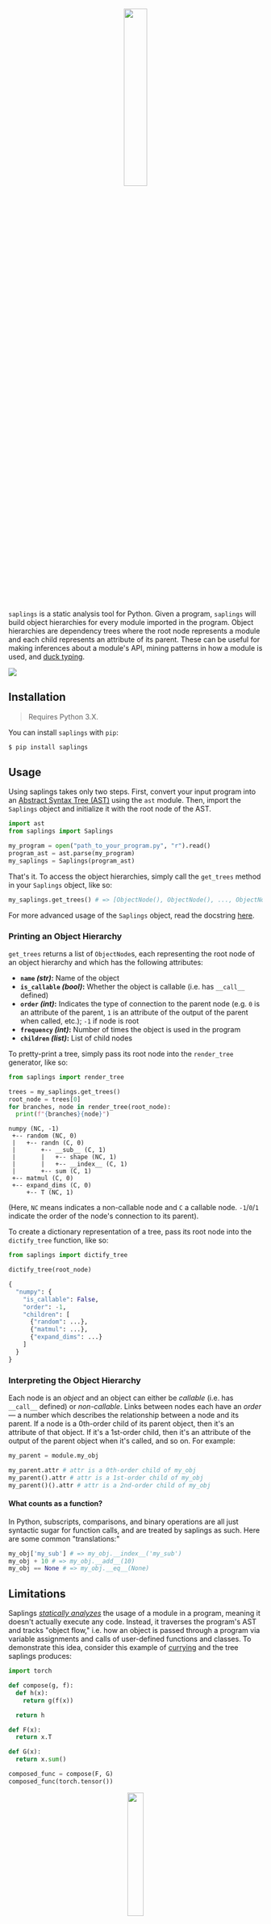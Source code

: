 <h1 align="center">
  <img width="30%" src="img/logo.png" />
  <br />
</h1>

`saplings` is a static analysis tool for Python. Given a program, `saplings` will build object hierarchies for every module imported in the program. Object hierarchies are dependency trees where the root node represents a module and each child represents an attribute of its parent. These can be useful for making inferences about a module's API, mining patterns in how a module is used, and [duck typing](https://en.wikipedia.org/wiki/Duck_typing).

<img src="img/demo.gif" />

<!-- This library also provides simple methods for calculating software metrics, including:

- Halstead Metrics (Volume, Difficulty, Estimated Length, etc.)
- Afferent and Efferent Couplings
- Abstractness
- Instability
- Function Rankings
- Cyclomatic Complexity
- Maintainability Index -->

## Installation

> Requires Python 3.X.

You can install `saplings` with `pip`:

```bash
$ pip install saplings
```

## Usage

Using saplings takes only two steps. First, convert your input program into an [Abstract Syntax Tree (AST)](https://en.wikipedia.org/wiki/Abstract_syntax_tree) using the `ast` module. Then, import the `Saplings` object and initialize it with the root node of the AST.

```python
import ast
from saplings import Saplings

my_program = open("path_to_your_program.py", "r").read()
program_ast = ast.parse(my_program)
my_saplings = Saplings(program_ast)
```

That's it. To access the object hierarchies, simply call the `get_trees` method in your `Saplings` object, like so:

```python
my_saplings.get_trees() # => [ObjectNode(), ObjectNode(), ..., ObjectNode()]
```

For more advanced usage of the `Saplings` object, read the docstring [here]().

### Printing an Object Hierarchy

`get_trees` returns a list of `ObjectNode`s, each representing the root node of an object hierarchy and which has the following attributes:
* **`name` _(str)_:** Name of the object
* **`is_callable` _(bool)_:** Whether the object is callable (i.e. has `__call__` defined)
* **`order` _(int)_:** Indicates the type of connection to the parent node (e.g. `0` is an attribute of the parent, `1` is an attribute of the output of the parent when called, etc.); `-1` if node is root
* **`frequency` _(int)_:** Number of times the object is used in the program
* **`children` _(list)_:** List of child nodes

To pretty-print a tree, simply pass its root node into the `render_tree` generator, like so:

```python
from saplings import render_tree

trees = my_saplings.get_trees()
root_node = trees[0]
for branches, node in render_tree(root_node):
  print(f"{branches}{node}")
```
```
numpy (NC, -1)
 +-- random (NC, 0)
 |   +-- randn (C, 0)
 |       +-- __sub__ (C, 1)
 |       |   +-- shape (NC, 1)
 |       |   +-- __index__ (C, 1)
 |       +-- sum (C, 1)
 +-- matmul (C, 0)
 +-- expand_dims (C, 0)
     +-- T (NC, 1)
```

(Here, `NC` means indicates a non-callable node and `C` a callable node. `-1`/`0`/`1` indicate the order of the node's connection to its parent).

To create a dictionary representation of a tree, pass its root node into the `dictify_tree` function, like so:

```python
from saplings import dictify_tree

dictify_tree(root_node)
```
```python
{
  "numpy": {
    "is_callable": False,
    "order": -1,
    "children": [
      {"random": ...},
      {"matmul": ...},
      {"expand_dims": ...}
    ]
  }
}
```

### Interpreting the Object Hierarchy

Each node is an _object_ and an object can either be _callable_ (i.e. has `__call__` defined) or _non-callable_. Links between nodes each have an _order_ –– a number which describes the relationship between a node and its parent. If a node is a 0th-order child of its parent object, then it's an attribute of that object. If it's a 1st-order child, then it's an attribute of the output of the parent object when it's called, and so on. For example:

```python
my_parent = module.my_obj

my_parent.attr # attr is a 0th-order child of my_obj
my_parent().attr # attr is a 1st-order child of my_obj
my_parent()().attr # attr is a 2nd-order child of my_obj
```

#### What counts as a function?

In Python, subscripts, comparisons, and binary operations are all just syntactic sugar for function calls, and are treated by saplings as such. Here are some common "translations:"

```python
my_obj['my_sub'] # => my_obj.__index__('my_sub')
my_obj + 10 # => my_obj.__add__(10)
my_obj == None # => my_obj.__eq__(None)
```

## Limitations

Saplings _[statically analyzes](https://en.wikipedia.org/wiki/Static_program_analysis)_ the usage of a module in a program, meaning it doesn't actually execute any code. Instead, it traverses the program's AST and tracks "object flow," i.e. how an object is passed through a program via variable assignments and calls of user-defined functions and classes. To demonstrate this idea, consider this example of [currying](https://en.wikipedia.org/wiki/Currying) and the tree saplings produces:

```python
import torch

def compose(g, f):
  def h(x):
    return g(f(x))

  return h

def F(x):
  return x.T

def G(x):
  return x.sum()

composed_func = compose(F, G)
composed_func(torch.tensor())
```

<p align="center">
  <img width="25%" src="img/currying.png" />
</p>

Saplings identifies `tensor` as an attribute of `torch`, then follows the object as it's passed into `composed_func`. Because saplings has an understanding of how `composed_func` is defined, it can analyze the object flow within the function and capture the `T` and `sum` sub-attributes.

While saplings can track object flow through many complex paths in a program, I haven't tested every edge case, and there are some situations where saplings produces inaccurate trees. Below is a list of all the failure modes I'm aware of (and currently working on fixing). If you discover a bug or missing feature that isn't listed here, please [create an issue](https://github.com/shobrook/saplings/issues/new) for it.

### Data Structures

As of right now, saplings can't track _assignments_ to comprehensions, generator expressions, dictionaries, lists, tuples, or sets. It can, however, track object flow _inside_ these data structures. For example, consider the following:

```python
import numpy as np

vectors = [np.array([0]), np.array([1]), np.array([2])]
vectors[0].mean()
```

Saplings can capture `array` and add it to the `numpy` object hierarchy, but it cannot capture `mean`, and thus produces the following tree:

<p align="center">
  <img width="25%" src="img/data_structures.png" />
</p>

This limitation can have some unexpected consequences. For example, functions that return multiple values with one `return` statement (e.g. `return a, b, c`) are actually returning tuples. Therefore, the output of those functions won't be tracked by saplings. The same logic applies to variable unpacking with `*` and `**`.

### Control Flow

Handling control flow is tricky. Tracking object flow in loops and conditionals requires making assumptions about what code actually executes. For example, consider the following:

```python
import numpy as np

for x in np.array([]):
  print(x.mean())
```

Because saplings only does _static_ analysis and doesn't do type inference, it doesn't know that `np.array([])` is an empty list, and that therefore the loop never executes. In this situation, capturing `mean` and adding the `__index__ -> mean` subtree to `numpy -> array` would be a false positive, since `x` (i.e. the output of `np.array().__index__()`) is never defined. To handle this, saplings _should_ branch out and produce two possible trees for this module –– one that assumes the loop doesn't execute, and one that assumes it does:

<p align="center">
  <img width="50%" src="img/for_loop.png" />
</p>

But as of right now, saplings will only produce the tree on the right –– that is, we assume the bodies of `for` loops are always executed (because they usually are).

Below are the assumptions saplings makes for other control flow elements.

#### `while` loops

`while` loops are processed under the same assumption as `for` loops –– that is, the body of the loop is assumed to execute.

#### `if`/`else` blocks

Saplings processes `if` and `else` blocks more conservatively than loops. It tracks object flow within these blocks but doesn't allow changes to the namespace to persist into the parent scope. For example, given:

```python
import numpy as np

X = np.array([1, 2, 3])

if condition:
  X = np.matrix([1, 2, 3])
else:
  print(X.mean())
  X = None
  Y = np.array([1, 2, 3])

print(X.sum())
print(Y.max())
```

saplings will produce the following tree:

<p align="center">
  <img width="40%" src="img/if_else_1.png" />
</p>

Notice how the value of `X` is unreliable since we don't know if `condition` is `True` or `False`. To handle this, saplings simply stops tracking any variable that's defined in the outer scope, like `X`, if it's modified inside an `if`/`else` block. Similarly, notice how there exists an execution path where `Y` is never defined and `Y.max()` throws an error. To handle this, saplings assumes that any variable defined inside an `if`/`else` block, such as `Y`, doesn't persist into the outer scope.

Both of these assumptions are made in attempt to reduce false positives and false negatives. But ideally, saplings would branch out and produce two separate trees for this module –– one that assumes the `if` block executes and another that assumes the `else` block executes, like so:

<p align="center">
  <img width="65%" src="img/if_else_2.png" />
</p>

#### `try`/`except` blocks

`try`/`except` blocks are handled similarly to `if`/`else` blocks –– that is, changes to the namespace made in either block do not persist in the outer scope.

Notably, `try` and `else` blocks are treated as a single block, since `else` is only executed if `try` executes without exceptions. And `finally` blocks are treated as separate from the control flow, since code in here always executes regardless of whether an exception is thrown.

#### `return`, `break`, and `continue` statements

All code underneath a `return`, `break`, or `continue` statement is assumed not to execute and will not be analyzed. For example, consider this:

```python
import numpy as np

for x in range(10):
  y = np.array([x])
  continue
  y.mean()
```

It may be the case that `mean` is actually an attribute of `np.array`, but saplings will not capture this since `y.mean()` is never executed.

Notably, saplings doesn't apply this assumption to statements inside control flow blocks. For example, if the `continue` statement above was changed to:

```python
if condition:
  continue
```  

Then `mean` _would_ be captured by saplings as an attribute of `np.array`.

### Functions

<!--#### Conditional return types

`saplings` can generally track module and user-defined functions, but there are some edge cases it cannot handle. For example, because module functions must be treated as black-boxes to `saplings`, conditional return types cannot be accounted for. Consider the following code and trees that saplings produces:

```python
import my_module

my_module.foo(5).attr1()
my_module.foo(10).attr2()
```

However, suppose `my_module.foo` is defined in the backend as:

```python
def foo(x):
  if x <= 5:
    return ObjectA()
  else:
    return ObjectB()
```

and `ObjectB` doesn't have `attr1` as an attribute. Then, saplings will have incorrectly treated `attr1` and `attr2` as attributes of the same object.-->

#### Recursion

Saplings cannot process recursive function calls. Consider the following example:

```python
import some_module

def my_recursive_func(input):
  if input > 5:
    return my_recursive_func(input - 1)
  elif input > 1:
    return some_module.foo
  else:
    return some_module.bar

output = my_recursive_func(5)
output.attr()
```

We know this function returns `some_module.foo`, but saplings cannot tell which base case is hit, and therefore can't track the output. To avoid false positives, we assume this function returns nothing, and thus `attr` will not be captured and added to the object hierarchy. The tree saplings produces is:

<p align="center">
  <img width="35%" src="img/recursion.png" />
</p>

#### Generators

Generators aren't processed as iterables. Instead, saplings ignores `yield`/`yield from` statements and treats the generator like a normal function. For example, given:

```python
import some_module

def my_generator():
  yield from some_module.some_items

for item in my_generator():
  print(item.name)
```

`__index__ -> name` won't be added as a subtree to `some_module -> some_items`, and so the tree produced by saplings will look like this:

<p align="center">
  <img width="35%" src="img/generators.png" />
</p>

Notably, this limitation will only produce false negatives –– not false positives.

#### Anonymous Functions

While the _bodies_ of anonymous (`lambda`) functions are processed, object flow through assignments and calls of those functions is not tracked. For example, given:

```python
import numpy as np

trans_diag = lambda x: np.diagonal(x.T)
trans_diag(np.random.randn(5, 5))
```

saplings will produce the following tree:

<p align="center">
  <img width="45%" src="img/anonymous.png" />
</p>

Notice that `T` is not captured as an attribute of `numpy.random.randn`, but `diagonal` is captured as an attribute of `numpy`. This is because the body of the `lambda` function is processed by saplings, but the assignment to `trans_diag` is not recognized, and therefore the function call is not processed.

### Classes

Saplings can track object flow in static, class, and instance methods, getter and setter methods, class and instance variables, classes defined within classes, and class closures (i.e. functions that return classes). Notably, it can keep track of the state of each instance of a user-defined class. Consider the following program and the tree saplings produces:

```python
import torch.nn as nn
from torch import tensor

class Perceptron(nn.Module):
  loss = None

  def __init__(self, in_channels, out_channels):
    super(Perceptron, self).__init__()
    self.layer = nn.Linear(in_channels, out_channels)
    self.output = Perceptron.create_output_layer()

  @staticmethod
  def create_output_layer():
    def layer(x):
      return x.mean()

    return layer

  @classmethod
  def calculate_loss(cls, output, target):
    cls.loss = output - target
    return cls.loss

  def __call__(self, x):
    x = self.layer(x)
    return self.output(x)

model = Perceptron(1, 8)
output = model(tensor([10]))
loss = Perceptron.calculate_loss(output, 8)
```

<p align="center">
  <img width="50%" src="img/class.png" />
</p>

While saplings can handle many common usage patterns for user-defined classes, such as the ones above, there are some things saplings can't handle yet. Below are all the limitations I'm aware of:

#### Class Modifications

In the example above, calling the class method `Perceptron.calculate_loss` should change the value of the class variable `loss`. However, saplings cannot track modifications to a class when it's passed into a function. Saplings _can_ handle when a class is modified in the scope in which it was defined, like so:

```python
Perceptron.loss = tensor()
Perceptron.loss.item()
```

Here, `item` would be captured and added to the tree as an attribute of `tensor`. But if the class is modified via an alias, like so:

```python
NeuralNet = Perceptron
NeuralNet.loss = tensor()
Perceptron.loss.item()
```

Then saplings won't capture `item`. Saplings also can't propagate class modifications to existing instances of the class. For example, continuing the code above:

```python
model = Perceptron(1, 8)
Perceptron.loss = tensor()
model.loss.item()
```

Because the change to `loss`, a class variable, won't propagate to `model`, an instance of `Perceptron`, `item` won't be captured as an attribute of `tensor`.

#### Inheritance

Saplings cannot recognize inherited methods or variables in user-defined classes. For example, given:

```python
import some_module

class MyClass(module.Foo):
  def __init__(self, x):
    self.bar(x)
```

saplings will not recognize `bar` as an attribute of `module.Foo`, despite `bar` being an inherited method. This limitation also holds true when the base class is user-defined.

#### Metaclasses

Once I learn what metaclasses actually are and how to use them, I'll get around to handling them in saplings. But for now this is on the bottom of my to-do list since 99.9% of Python users also don't know what metaclasses are or how to use them.

### Miscellaneous

#### `global` and `nonlocal` statements

`global` statement are used inside functions to declare a variable to be in the global namespace. But saplings doesn't recognize these statements and change the namespace accordingly. For example, given:

```python
import some_module

my_var = some_module.foo

def my_func():
  global my_var
  my_var = None

my_func()
my_var.bar()
```

saplings will produce a tree with `bar` as an attribute of `foo`. This would be a false positive since calling `my_func` sets `my_var` to `None`, and of course `None` doesn't have `bar` as an attribute.

`nonlocal` statements are similar to `global`s, except they allow you to modify variables declared in outer scopes. And like `global`s, saplings doesn't recognize `nonlocal` statements.

#### Built-in functions

None of Python's [built-in functions](https://docs.python.org/3/library/functions.html) are recognized by saplings. For example, consider the `enumerate` function:

```python
import some_module

for index, item in enumerate(some_module.items):
  print(item.some_attr)
```

saplings won't capture `attr` as an attribute of `some_module.items.__iter__`, which it would have if `some_module.items` wasn't wrapped by `enumerate`.
